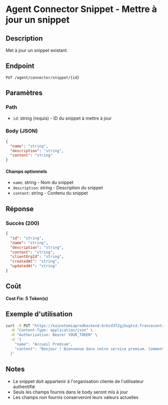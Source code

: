 # Agent Connector Snippet - Mettre à jour un snippet

## Description
Met à jour un snippet existant.

## Endpoint
```
PUT /agent/connector/snippet/{id}
```

## Paramètres

### Path
- `id`: string (requis) - ID du snippet à mettre à jour

### Body (JSON)
```json
{
  "name": "string",
  "description": "string",
  "content": "string"
}
```

#### Champs optionnels
- `name`: string - Nom du snippet
- `description`: string - Description du snippet
- `content`: string - Contenu du snippet

## Réponse

### Succès (200)
```json
{
  "id": "string",
  "name": "string",
  "description": "string",
  "content": "string",
  "clientOrgId": "string",
  "createdAt": "string",
  "updatedAt": "string"
}
```

## Coût
**Cost Fix: 5 Token(s)**

## Exemple d'utilisation

```bash
curl -X PUT "https://kainotomiaprodbackend-brbzd3f2gjbugtcd.francecentral-01.azurewebsites.net/agent/connector/snippet/snippet-id-123" \
  -H "Content-Type: application/json" \
  -H "Authorization: Bearer YOUR_TOKEN" \
  -d '{
    "name": "Accueil Premium",
    "content": "Bonjour ! Bienvenue dans notre service premium. Comment puis-je vous aider ?"
  }'
```

## Notes
- Le snippet doit appartenir à l'organisation cliente de l'utilisateur authentifié
- Seuls les champs fournis dans le body seront mis à jour
- Les champs non fournis conserveront leurs valeurs actuelles 